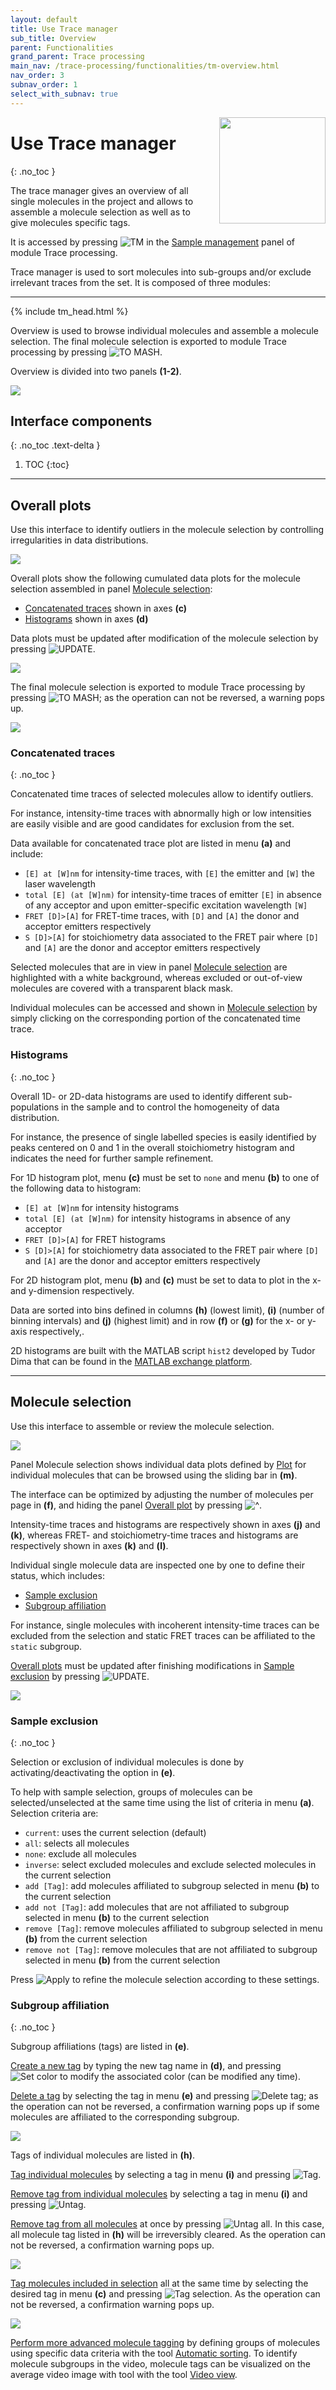 ```yaml
---
layout: default
title: Use Trace manager
sub_title: Overview
parent: Functionalities
grand_parent: Trace processing
main_nav: /trace-processing/functionalities/tm-overview.html
nav_order: 3
subnav_order: 1
select_with_subnav: true
---
```


<img src="../../assets/images/logos/logo-trace-processing_400px.png" width="170" style="float:right; margin-left: 15px;"/>

# Use Trace manager
{: .no_toc }

The trace manager gives an overview of all single molecules in the project and allows to assemble a molecule selection as well as to give molecules specific tags.

It is accessed by pressing 
![TM](../../assets/images/gui/TP-but-tm.png "TM") in the 
[Sample management](../panels/panel-sample-management.html#trace-manager) panel of module Trace processing.

Trace manager is used to sort molecules into sub-groups and/or exclude irrelevant traces from the set.
It is composed of three modules:


---

{% include tm_head.html %}

Overview is used to browse individual molecules and assemble a molecule selection.
The final molecule selection is exported to module Trace processing by pressing 
![TO MASH](../../assets/images/gui/TP-but-to-mash.png "TO MASH").

Overview is divided into two panels **(1-2)**.

<a class="plain" href="../../assets/images/gui/TP-panel-sample-tm-overview.png"><img src="../../assets/images/gui/TP-panel-sample-tm-overview.png"/></a>

## Interface components
{: .no_toc .text-delta }

1. TOC
{:toc}


---

## Overall plots

Use this interface to identify outliers in the molecule selection by controlling irregularities in data distributions.

<a class="plain" href="../../assets/images/gui/TP-panel-sample-tm-overview-overallplot.png"><img src="../../assets/images/gui/TP-panel-sample-tm-overview-overallplot.png"/></a>

Overall plots show the following cumulated data plots for the molecule selection assembled in panel 
[Molecule selection](#molecule-selection):
- [Concatenated traces](#concatenated-traces) shown in axes **(c)**
- [Histograms](#histograms) shown in axes **(d)**

Data plots must be updated after modification of the molecule selection by pressing 
![UPDATE](../../assets/images/gui/TP-but-update-tm.png "UPDATE").

<a class="plain" href="../../assets/images/gui/TP-panel-sample-tm-loadingbar.png"><img src="../../assets/images/gui/TP-panel-sample-tm-loadingbar.png" style="max-width:389px;"/></a>

The final molecule selection is exported to module Trace processing by pressing 
![TO MASH](../../assets/images/gui/TP-but-to-mash.png "TO MASH"); as the operation can not be reversed, a warning pops up.

<img src="../../assets/images/gui/TP-panel-sample-tm-overview-overallplot-warn.png" style="max-width:479px;"/>


### Concatenated traces
{: .no_toc }

Concatenated time traces of selected molecules allow to identify outliers.

For instance, intensity-time traces with abnormally high or low intensities are easily visible and are good candidates for exclusion from the set.

Data available for concatenated trace plot are listed in menu **(a)** and include:
* `[E] at [W]nm` for intensity-time traces, with `[E]` the emitter and `[W]` the laser wavelength
* `total [E] (at [W]nm)` for intensity-time traces of emitter `[E]` in absence of any acceptor and upon emitter-specific excitation wavelength `[W]`
* `FRET [D]>[A]` for FRET-time traces, with `[D]` and `[A]` the donor and acceptor emitters respectively
* `S [D]>[A]` for stoichiometry data  associated to the FRET pair where `[D]` and `[A]` are the donor and acceptor emitters respectively

Selected molecules that are in view in panel
[Molecule selection](#molecule-selection) are highlighted with a white background, whereas excluded or out-of-view molecules are covered with a transparent black mask.

Individual molecules can be accessed and shown in 
[Molecule selection](#molecule-selection) by simply clicking on the corresponding portion of the concatenated time trace.


### Histograms
{: .no_toc }

Overall 1D- or 2D-data histograms are used to identify different sub-populations in the sample and to control the homogeneity of data distribution.

For instance, the presence of single labelled species is easily identified by peaks centered on 0 and 1 in the overall stoichiometry histogram and indicates the need for further sample refinement.

For 1D histogram plot, menu **(c)** must be set to `none` and menu **(b)** to one of the following data to histogram:
* `[E] at [W]nm` for intensity histograms
* `total [E] (at [W]nm)` for intensity histograms in absence of any acceptor
* `FRET [D]>[A]` for FRET histograms
* `S [D]>[A]` for stoichiometry data  associated to the FRET pair where `[D]` and `[A]` are the donor and acceptor emitters respectively

For 2D histogram plot, menu **(b)** and **(c)** must be set to data to plot in the x- and y-dimension respectively.

Data are sorted into bins defined in columns **(h)** (lowest limit), **(i)** (number of binning intervals) and **(j)** (highest limit) and in row **(f)** or **(g)** for the x- or y-axis respectively,.

2D histograms are built with the MATLAB script `hist2` developed by Tudor Dima that can be found in the 
[MATLAB exchange platform](https://www.mathworks.com/matlabcentral/fileexchange/18386-2d-histogram-exact-and-fast-binning-crop-and-stretch-grid-adjustment?s_tid=prof_contriblnk).


---

## Molecule selection

Use this interface to assemble or review the molecule selection.

<a class="plain" href="../../assets/images/gui/TP-panel-sample-tm-overview-moleculeselection.png"><img src="../../assets/images/gui/TP-panel-sample-tm-overview-moleculeselection.png"/></a>

Panel Molecule selection shows individual data plots defined by 
[Plot](../panels/panel-plot.html) for individual molecules that can be browsed using the sliding bar in **(m)**. 

The interface can be optimized by adjusting the number of molecules per page in **(f)**, and hiding the panel 
[Overall plot](#overall-plot) by pressing 
![\^](../../assets/images/gui/TP-but-triangle.png "^").

Intensity-time traces and histograms are respectively shown in axes **(j)** and **(k)**, whereas FRET- and stoichiometry-time traces and histograms are respectively shown in axes **(k)** and **(l)**. 

Individual single molecule data are inspected one by one to define their status, which includes:
* [Sample exclusion](#sample-exclusion) 
* [Subgroup affiliation](#subgroup-affiliation)

For instance, single molecules with incoherent intensity-time traces can be excluded from the selection and static FRET traces can be affiliated to the `static` subgroup. 

[Overall plots](#overall-plots) must be updated after finishing modifications in 
[Sample exclusion](#sample-exclusion) by pressing 
![UPDATE](../../assets/images/gui/TP-but-update-tm.png "UPDATE").

<a class="plain" href="../../assets/images/gui/TP-panel-sample-tm-loadingbar.png"><img src="../../assets/images/gui/TP-panel-sample-tm-loadingbar.png" style="max-width:389px;"/></a>


### Sample exclusion
{: .no_toc }

Selection or exclusion of individual molecules is done by activating/deactivating the option in **(e)**.

To help with sample selection, groups of molecules can be selected/unselected at the same time using the list of criteria in menu **(a)**.
Selection criteria are:
- `current`: uses the current selection (default)
- `all`: selects all molecules
- `none`: exclude all molecules
- `inverse`: select excluded molecules and exclude selected molecules in the current selection
- `add [Tag]`: add molecules affiliated to subgroup selected in menu **(b)** to the current selection
- `add not [Tag]`: add molecules that are not affiliated to subgroup selected in menu **(b)** to the current selection
- `remove [Tag]`: remove molecules affiliated to subgroup selected in menu **(b)** from the current selection
- `remove not [Tag]`: remove molecules that are not affiliated to subgroup selected in menu **(b)** from the current selection

Press 
![Apply](../../assets/images/gui/TP-but-apply.png "Apply") to refine the molecule selection according to these settings.


### Subgroup affiliation
{: .no_toc }

Subgroup affiliations (tags) are listed in **(e)**.

<u>Create a new tag</u> by typing the new tag name in **(d)**, and pressing 
![Set color](../../assets/images/gui/TP-but-set-color.png "Set color") to modify the associated color (can be modified any time).

<u>Delete a tag</u> by selecting the tag in menu **(e)** and pressing 
![Delete tag](../../assets/images/gui/TP-but-delete-tag.png "Delete tag"); as the operation can not be reversed, a confirmation warning pops up if some molecules are affiliated to the corresponding subgroup.

<img src="../../assets/images/gui/TP-panel-sample-tm-overview-moleculeselection-warn2.png" style="max-width:489px;">

Tags of individual molecules are listed in **(h)**.

<u>Tag individual molecules</u> by selecting a tag in menu **(i)** and pressing 
![Tag](../../assets/images/gui/TP-but-tag.png "Tag").

<u>Remove tag from individual molecules</u> by selecting a tag in menu **(i)** and pressing 
![Untag](../../assets/images/gui/TP-but-untag.png "Untag").

<u>Remove tag from all molecules</u> at once by pressing 
![Untag all](../../assets/images/gui/TP-but-untag-all.png "Untag all").
In this case, all molecule tag listed in **(h)** will be irreversibly cleared.
As the operation can not be reversed, a confirmation warning pops up.

<img src="../../assets/images/gui/TP-panel-sample-tm-overview-moleculeselection-warn1.png" style="max-width:409px;">

<u>Tag molecules included in selection</u> all at the same time by selecting the desired tag in menu **(c)** and pressing 
![Tag selection](../../assets/images/gui/TP-but-tag-selection.png "Tag selection").
As the operation can not be reversed, a confirmation warning pops up.

<img src="../../assets/images/gui/TP-panel-sample-tm-overview-moleculeselection-warn3.png" style="max-width:402px;">

<u>Perform more advanced molecule tagging</u> by defining groups of molecules using specific data criteria with the tool 
[Automatic sorting](tm-automatic-sorting.html).
To identify molecule subgroups in the video, molecule tags can be visualized on the average video image with tool  with the tool 
[Video view](tm-video-view.html).
